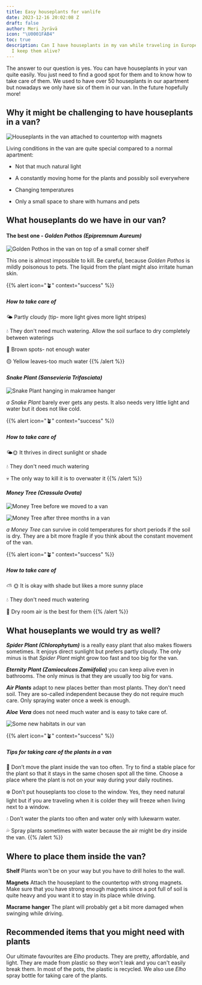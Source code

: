 ```yaml
---
title: Easy houseplants for vanlife
date: 2023-12-16 20:02:08 Z
draft: false
author: Meri Jyrävä
icon: "\U0001FAB4"
toc: true
description: Can I have houseplants in my van while traveling in Europe? And how can
  I keep them alive?
---
```


The answer to our question is yes. You can have houseplants in your van quite easily. You just need to find a good spot for them and to know how to take care of them. We used to have over 50 houseplants in our apartment but nowadays we only have six of them in our van. In the future hopefully more!


## Why it might be challenging to have houseplants in a van?

![Houseplants in the van attached to countertop with magnets](images/guidebook/plants/magneettikiinnitys.jpg "")

Living conditions in the van are quite special compared to a normal apartment:
- Not that much natural light

- A constantly moving home for the plants and possibly soil everywhere

- Changing temperatures

- Only a small space to share with humans and pets


## What houseplants do we have in our van?

#### The best one - *Golden Pothos (Epipremnum Aureum)* 

![Golden Pothos in the van on top of a small corner shelf](images/guidebook/plants/kultakoynnos.jpg "In our van *Golden Pothos* is living on top of a small corner shelf.")

This one is almost impossible to kill. Be careful, because *Golden Pothos* is mildly poisonous to pets. The liquid from the plant might also irritate human skin. 

{{% alert icon="🪴" context="success" %}}
##### How to take care of
🌤️ Partly cloudy (tip- more light gives more light stripes)

💧 They don't need much watering. Allow the soil surface to dry completely between waterings

🍂 Brown spots- not enough water

🟡 Yellow leaves-too much water
{{% /alert %}}

#### *Snake Plant (Sansevieria Trifasciata)* 

![Snake Plant hanging in makramee hanger](images/guidebook/plants/anopinkieli.jpg "Our *Snake Plant* in the makramee hanger.")

*a Snake Plant* barely ever gets any pests. It also needs very little light and water but it does not like cold. 

{{% alert icon="🪴" context="success" %}}
##### How to take care of
🌤️🌞 It thrives in direct sunlight or shade

💧 They don't need much watering 

💀 The only way to kill it is to overwater it
{{% /alert %}}

#### *Money Tree (Crassula Ovata)*

![Money Tree before we moved to a van](images/guidebook/plants/rahapuu.jpg "Our *Money Tree* before we moved to a van.")

![Money Tree after three months in a van](images/guidebook/plants/rahapuuautossa.jpg "Our *Money Tree* after three months in a van.")

*a Money Tree* can survive in cold temperatures for short periods if the soil is dry. They are a bit more fragile if you think about the constant movement of the van.

{{% alert icon="🪴" context="success" %}}
##### How to take care of
⛅️ 🌞 It is okay with shade but likes a more sunny place

💧 They don't need much watering

💨 Dry room air is the best for them
{{% /alert %}}


## What houseplants we would try as well?
***Spider Plant (Chlorophytum)*** is a really easy plant that also makes flowers sometimes. It enjoys direct sunlight but prefers partly cloudy. The only minus is that *Spider Plant* might grow too fast and too big for the van.

***Eternity Plant (Zamioculcas Zamiifolia)*** you can keep alive even in bathrooms. The only minus is that they are usually too big for vans.

***Air Plants*** adapt to new places better than most plants. They don't need soil. They are so-called independent because they do not require much care. Only spraying water once a week is enough.

***Aloe Vera*** does not need much water and is easy to take care of.

![Some new habitats in our van](images/guidebook/plants/uudetkasvit.jpg "Some new habitats in our van.")

{{% alert icon="🪴" context="success" %}}
##### Tips for taking care of the plants in a van
🚚 Don’t move the plant inside the van too often. Try to find a stable place for the plant so that it stays in the same chosen spot all the time. Choose a place where the plant is not on your way during your daily routines.

❄️ Don’t put houseplants too close to the window. Yes, they need natural light but if you are traveling when it is colder they will freeze when living next to a window.

💧 Don’t water the plants too often and water only with lukewarm water.

💦 Spray plants sometimes with water because the air might be dry inside the van. 
{{% /alert %}}


## Where to place them inside the van?
**Shelf** Plants won't be on your way but you have to drill holes to the wall.

**Magnets** Attach the houseplant to the countertop with strong magnets. Make sure that you have strong enough magnets since a pot full of soil is quite heavy and you want it to stay in its place while driving.

**Macrame hanger**  The plant will probably get a bit more damaged when swinging while driving.


## Recommended items that you might need with plants
Our ultimate favourites are *Elho* products. They are pretty, affordable, and light. They are made from plastic so they won't leak and you can't easily break them. In most of the pots, the plastic is recycled. We also use *Elho* spray bottle for taking care of the plants. 



